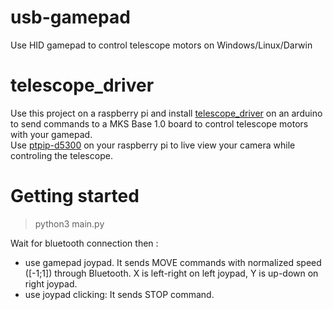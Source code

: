 # usb-gamepad
 Use HID gamepad to control telescope motors on Windows/Linux/Darwin
 
# telescope_driver
Use this project on a raspberry pi and install [telescope_driver](https://github.com/DethCount/telescope_driver) on an arduino to send commands to a MKS Base 1.0 board to control telescope motors with your gamepad. \
Use [ptpip-d5300](https://github.com/DethCount/ptpip-d5300) on your raspberry pi to live view your camera while controling the telescope.

# Getting started
> python3 main.py

Wait for bluetooth connection then :
- use gamepad joypad. It sends MOVE commands with normalized speed ([-1;1]) through Bluetooth. X is left-right on left joypad, Y is up-down on right joypad.
- use joypad clicking: It sends STOP command.
